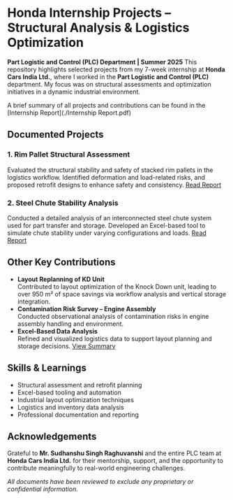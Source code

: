 # Honda Internship Projects – Structural Analysis & Logistics Optimization  
**Part Logistic and Control (PLC) Department | Summer 2025**
This repository highlights selected projects from my 7-week internship at **Honda Cars India Ltd.**, where I worked in the **Part Logistic and Control (PLC)** department. My focus was on structural assessments and optimization initiatives in a dynamic industrial environment.

A brief summary of all projects and contributions can be found in the [Internship Report](./Internship Report.pdf)

## Documented Projects
### 1. Rim Pallet Structural Assessment
Evaluated the structural stability and safety of stacked rim pallets in the logistics workflow. Identified deformation and load-related risks, and proposed retrofit designs to enhance safety and consistency.
[Read Report](./RimPalletStructureAnalysis/Rim_pallet_analysis.pdf)

### 2. Steel Chute Stability Analysis 
Conducted a detailed analysis of an interconnected steel chute system used for part transfer and storage. Developed an Excel-based tool to simulate chute stability under varying configurations and loads.
[Read Report](./ChuteStabilityTool/Chute_system_analysis.pdf)

## Other Key Contributions
- **Layout Replanning of KD Unit**  
  Contributed to layout optimization of the Knock Down unit, leading to over 950 m² of space savings via workflow analysis and vertical storage integration.
- **Contamination Risk Survey – Engine Assembly**  
  Conducted observational analysis of contamination risks in engine assembly handling and environment.
- **Excel-Based Data Analysis**  
  Refined and visualized logistics data to support layout planning and storage decisions.
[View Summary](./OtherHighlights.md)

## Skills & Learnings
- Structural assessment and retrofit planning  
- Excel-based tooling and automation  
- Industrial layout optimization techniques  
- Logistics and inventory data analysis  
- Professional documentation and reporting  

## Acknowledgements  
Grateful to **Mr. Sudhanshu Singh Raghuvanshi** and the entire PLC team at **Honda Cars India Ltd.** for their mentorship, support, and the opportunity to contribute meaningfully to real-world engineering challenges.

*All documents have been reviewed to exclude any proprietary or confidential information.*
